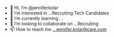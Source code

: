 - 👋 Hi, I’m @jenniferkolar
- 👀 I’m interested in ...Recruiting Tech Candidates
- 🌱 I’m currently learning ...
- 💞️ I’m looking to collaborate on ...Recruiting 
- 📫 How to reach me ...jennifer.kolar@care.com

<!---
jenniferkolar/jenniferkolar is a ✨ special ✨ repository because its `README.md` (this file) appears on your GitHub profile.
You can click the Preview link to take a look at your changes.
--->
